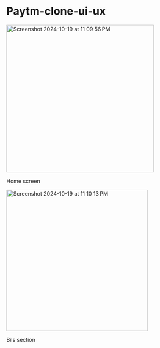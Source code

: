 # Paytm-clone-ui-ux

<img width="386" alt="Screenshot 2024-10-19 at 11 09 56 PM" src="https://github.com/user-attachments/assets/4c30c879-27a2-4f39-89cc-079aa83328d5">

Home screen

<img width="370" alt="Screenshot 2024-10-19 at 11 10 13 PM" src="https://github.com/user-attachments/assets/543a32c7-5e30-4b2b-b7ae-75b276f3db73">


Bils section

